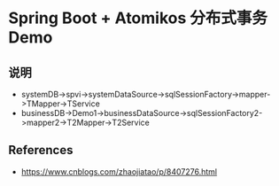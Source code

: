 # Spring Boot + Atomikos 分布式事务 Demo

## 说明

* systemDB->spvi->systemDataSource->sqlSessionFactory->mapper->TMapper->TService
* businessDB->Demo1->businessDataSource->sqlSessionFactory2->mapper2->T2Mapper->T2Service

## References
* https://www.cnblogs.com/zhaojiatao/p/8407276.html

